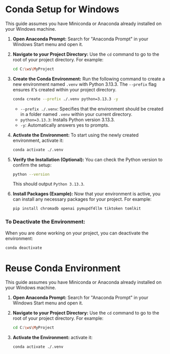 # Conda Setup for Windows

This guide assumes you have Miniconda or Anaconda already installed on your Windows machine.

1.  **Open Anaconda Prompt:**
    Search for "Anaconda Prompt" in your Windows Start menu and open it.

2.  **Navigate to your Project Directory:**
    Use the `cd` command to go to the root of your project directory. For example:
    ```bash
    cd C:\ws\MyProject
    ```

3.  **Create the Conda Environment:**
    Run the following command to create a new environment named `.venv` with Python 3.13.3. The `--prefix` flag ensures it's created within your project directory.
    ```bash
    conda create --prefix ./.venv python=3.13.3 -y
    ```
    * `--prefix ./.venv`: Specifies that the environment should be created in a folder named `.venv` within your current directory.
    * `python=3.13.3`: Installs Python version 3.13.3.
    * `-y`: Automatically answers yes to prompts.

4.  **Activate the Environment:**
    To start using the newly created environment, activate it:
    ```bash
    conda activate ./.venv
    ```

5.  **Verify the Installation (Optional):**
    You can check the Python version to confirm the setup:
    ```bash
    python --version
    ```
    This should output `Python 3.13.3`.

6.  **Install Packages (Example):**
    Now that your environment is active, you can install any necessary packages for your project. For example:
    ```bash
    pip install chromadb openai pymupdf4llm tiktoken tomlkit
    ```

### To Deactivate the Environment:

When you are done working on your project, you can deactivate the environment:

```bash
conda deactivate
```

# Reuse Conda Environment
This guide assumes you have Miniconda or Anaconda already installed on your Windows machine.

1.  **Open Anaconda Prompt:**
    Search for "Anaconda Prompt" in your Windows Start menu and open it.

2.  **Navigate to your Project Directory:**
    Use the `cd` command to go to the root of your project directory. For example:
    ```bash
    cd C:\ws\MyProject
    ```
3.  **Activate the Environment:**
    activate it:
    ```bash
    conda activate ./.venv
    ```
